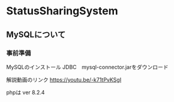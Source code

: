 # StatusSharingSystem

## MySQLについて
### 事前準備 

MySQLのインストール
JDBC　mysql-connector.jarをダウンロード 

解説動画のリンク
https://youtu.be/-k71tPvKSgI

phpは ver 8.2.4